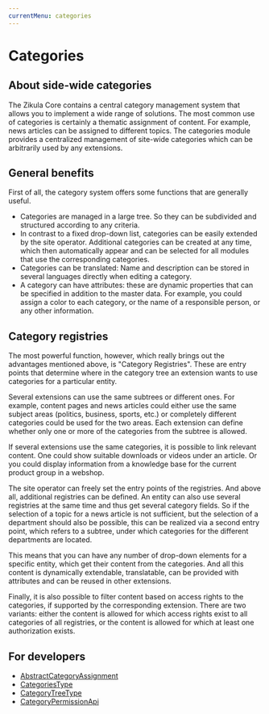 ```yaml
---
currentMenu: categories
---
```

# Categories

## About side-wide categories

The Zikula Core contains a central category management system that allows you to implement a wide range of solutions. The most common use of categories is certainly a thematic assignment of content. For example, news articles can be assigned to different topics. The categories module provides a centralized management of site-wide categories which can be arbitrarily used by any extensions.

## General benefits

First of all, the category system offers some functions that are generally useful.

- Categories are managed in a large tree. So they can be subdivided and structured according to any criteria.
- In contrast to a fixed drop-down list, categories can be easily extended by the site operator. Additional categories can be created at any time, which then automatically appear and can be selected for all modules that use the corresponding categories.
- Categories can be translated: Name and description can be stored in several languages directly when editing a category.
- A category can have attributes: these are dynamic properties that can be specified in addition to the master data. For example, you could assign a color to each category, or the name of a responsible person, or any other information.

## Category registries

The most powerful function, however, which really brings out the advantages mentioned above, is "Category Registries". These are entry points that determine where in the category tree an extension wants to use categories for a particular entity.

Several extensions can use the same subtrees or different ones. For example, content pages and news articles could either use the same subject areas (politics, business, sports, etc.) or completely different categories could be used for the two areas. Each extension can define whether only one or more of the categories from the subtree is allowed.

If several extensions use the same categories, it is possible to link relevant content. One could show suitable downloads or videos under an article. Or you could display information from a knowledge base for the current product group in a webshop.

The site operator can freely set the entry points of the registries. And above all, additional registries can be defined. An entity can also use several registries at the same time and thus get several category fields. So if the selection of a topic for a news article is not sufficient, but the selection of a department should also be possible, this can be realized via a second entry point, which refers to a subtree, under which categories for the different departments are located.

This means that you can have any number of drop-down elements for a specific entity, which get their content from the categories. And all this content is dynamically extendable, translatable, can be provided with attributes and can be reused in other extensions.

Finally, it is also possible to filter content based on access rights to the categories, if supported by the corresponding extension. There are two variants: either the content is allowed for which access rights exist to all categories of all registries, or the content is allowed for which at least one authorization exists.

## For developers

- [AbstractCategoryAssignment](Dev/AbstractCategoryAssignment.md)
- [CategoriesType](Dev/CategoriesType.md)
- [CategoryTreeType](Dev/CategoryTreeType.md)
- [CategoryPermissionApi](Dev/CategoryPermissionApi.md)
